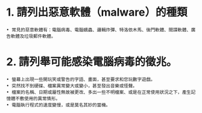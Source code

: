 # 1. 請列出惡意軟體（malware）的種類
```
• 常見的惡意軟體有：電腦病毒、電腦蠕蟲、邏輯炸彈、特洛依木馬、後門軟體、間諜軟體、廣告軟體及垃圾郵件軟體。
```
# 2. 請列舉可能感染電腦病毒的徵兆。
```
• 螢幕上出現一些開玩笑或警告的字語、畫面，甚至要求和您玩數字遊戲。
• 突然找不到硬碟、檔案異常變大或變小，甚至發出音樂或怪聲。
• 檔案的名稱、日期或屬性無故被更改、多出一些不明檔案、或是在正常使用狀況之下，產生記憶體不敷使用的異常情形。
• 電腦執行程式的速度變慢，或是莫名其妙的當機。
```
